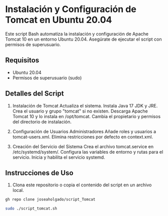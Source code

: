 # Instalación y Configuración de Tomcat en Ubuntu 20.04

Este script Bash automatiza la instalación y configuración de Apache Tomcat 10 en un entorno Ubuntu 20.04. Asegúrate de ejecutar el script con permisos de superusuario.

## Requisitos

- Ubuntu 20.04
- Permisos de superusuario (sudo)


## Detalles del Script

1. Instalación de Tomcat
Actualiza el sistema.
Instala Java 17 JDK y JRE.
Crea el usuario y grupo "tomcat" si no existen.
Descarga Apache Tomcat 10 y lo instala en /opt/tomcat.
Cambia el propietario y permisos del directorio de instalación. 

2. Configuración de Usuarios Administradores
Añade roles y usuarios a tomcat-users.xml.
Elimina restricciones por defecto en context.xml.

3. Creación del Servicio del Sistema
Crea el archivo tomcat.service en /etc/systemd/system/.
Configura las variables de entorno y rutas para el servicio.
Inicia y habilita el servicio systemd.

## Instrucciones de Uso

1. Clona este repositorio o copia el contenido del script en un archivo local.

```bash
gh repo clone joseaholgado/script_Tomcat

sudo ./script_tomcat.sh
